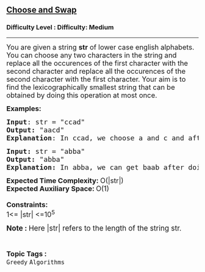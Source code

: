 <h2><a href="https://www.geeksforgeeks.org/problems/choose-and-swap0531/1?page=2&difficulty=Medium&status=unsolved&sprint=a663236c31453b969852f9ea22507634&sortBy=accuracy">Choose and Swap</a></h2><h3>Difficulty Level : Difficulty: Medium</h3><hr><div class="problems_problem_content__Xm_eO"><p><span style="font-size: 18px;">You are given a string <strong>str</strong> of lower case english alphabets. You can choose any two characters in the string and replace all the occurences of the first character with the second character and replace all the occurences of the second character with the first character. Your aim is to find the lexicographically smallest string that can be obtained by doing this operation at most once.</span></p>
<p><span style="font-size: 18px;"><strong>Examples:</strong></span></p>
<pre><span style="font-size: 18px;"><strong>Input</strong>: str = "ccad"
<strong>Output:</strong>&nbsp;"aacd"
<strong>Explanation</strong>: In ccad, we choose a and c and after doing the replacement operation once we get, aacd and this is the lexicographically smallest string possible. </span></pre>
<pre><span style="font-size: 18px;"><strong>Input: </strong>str = "abba"
<strong>Output: </strong>"abba"
<strong>Explanation: </strong>In abba, we can get baab after doing the replacement operation once for a and b but that is not lexicographically smaller than abba. So, the answer is abba. </span></pre>
<p><span style="font-size: 18px;"><strong>Expected Time Complexity: </strong>O(|str|)&nbsp;<strong><br>Expected Auxiliary Space: </strong>O(1)<strong><br><br>Constraints:</strong><br>1&lt;= |str| &lt;=10<sup>5</sup></span></p>
<p><span style="font-size: 14pt;"><strong>Note :&nbsp;</strong>Here |str| refers to the length of the string str.</span></p></div><br><p><span style=font-size:18px><strong>Topic Tags : </strong><br><code>Greedy</code>&nbsp;<code>Algorithms</code>&nbsp;